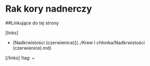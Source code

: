 # Rak kory nadnerczy





##Linkujące do tej strony

[links]

- [Nadkrwistości (czerwienice)](../Krew i chłonka/Nadkrwistości (czerwienice).md)


[/links]
!tag:
~

